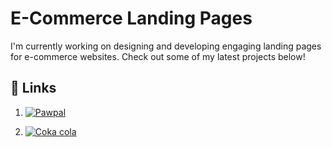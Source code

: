
# E-Commerce Landing Pages

I'm currently working on designing and developing engaging landing pages for e-commerce websites. Check out some of my latest projects below!

## 🔗 Links
1. [![Pawpal](https://img.shields.io/badge/Pawpals-0A66C2?style=for-the-badge&logo=linkedin&logoColor=white)](https://pawpals-indol.vercel.app)

2. [![Coka cola](https://img.shields.io/badge/Coka__cola-crimson?style=for-the-badge&logo=linkedin&logoColor=white)](https://cokacolalandingpage.vercel.app/)


